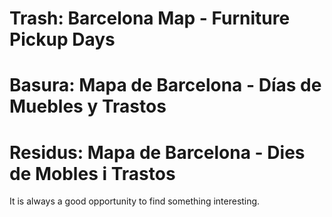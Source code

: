 # Trash: Barcelona Map - Furniture Pickup Days 
# Basura: Mapa de Barcelona - Días de Muebles y Trastos
# Residus: Mapa de Barcelona - Dies de Mobles i Trastos

It is always a good opportunity to find something interesting.



